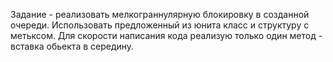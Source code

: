 Задание - реализовать мелкограннулярную блокировку в созданной очереди. Использовать предложенный из юнита класс и структуру с метьксом.
Для скорости написания кода реализую только один метод - вставка обьекта в середину.
